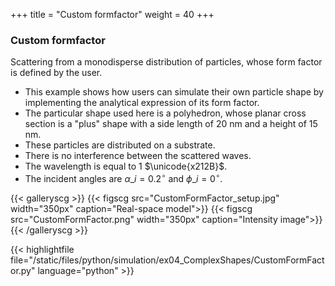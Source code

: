 +++
title = "Custom formfactor"
weight = 40
+++

### Custom formfactor

Scattering from a monodisperse distribution of particles, whose form factor is defined by the user.

* This example shows how users can simulate their own particle shape by implementing the analytical expression of its form factor.
* The particular shape used here is a polyhedron, whose planar cross section is a "plus" shape with a side length of $20$ nm and a height of $15$ nm.
* These particles are distributed on a substrate.
* There is no interference between the scattered waves.
* The wavelength is equal to $1$ $\unicode{x212B}$.
* The incident angles are $\alpha\_i = 0.2 ^{\circ}$ and $\phi\_i = 0^{\circ}$.

{{< galleryscg >}}
{{< figscg src="CustomFormFactor_setup.jpg" width="350px" caption="Real-space model">}}
{{< figscg src="CustomFormFactor.png" width="350px" caption="Intensity image">}}
{{< /galleryscg >}}

{{< highlightfile file="/static/files/python/simulation/ex04_ComplexShapes/CustomFormFactor.py" language="python" >}}
